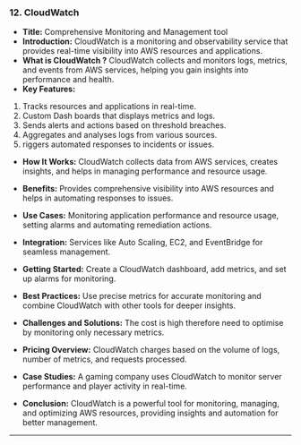 ### 12. CloudWatch


* **Title:** Comprehensive Monitoring and Management tool
&nbsp;
* **Introduction:**
CloudWatch is a monitoring and observability service that provides real-time visibility into AWS resources and applications.
&nbsp;
* **What is CloudWatch ?**
CloudWatch collects and monitors logs, metrics, and events from AWS services, helping you gain insights into performance and health.
&nbsp;
* **Key Features:**
1. Tracks resources and applications in real-time.
2. Custom Dash boards that displays metrics and logs.
3. Sends alerts and actions based on threshold breaches.
4. Aggregates and analyses logs from various sources.
5. riggers automated responses to incidents or issues.
&nbsp;
* **How It Works:**
CloudWatch collects data from AWS services, creates insights, and helps in managing performance and resource usage.
&nbsp;
* **Benefits:**
Provides comprehensive visibility into AWS resources and helps in automating responses to issues.
&nbsp;
* **Use Cases:**
Monitoring application performance and resource usage, setting alarms and automating remediation actions.
&nbsp;

* **Integration:**
Services like Auto Scaling, EC2, and EventBridge for seamless management.
&nbsp;
* **Getting Started:**
Create a CloudWatch dashboard, add metrics, and set up alarms for monitoring.
&nbsp;
* **Best Practices:**
Use precise metrics for accurate monitoring and combine CloudWatch with other tools for deeper insights.
&nbsp;
* **Challenges and Solutions:**
The cost is high therefore need to optimise by monitoring only necessary metrics.
&nbsp;
* **Pricing Overview:**
CloudWatch charges based on the volume of logs, number of metrics, and requests processed.
&nbsp;
* **Case Studies:**
A gaming company uses CloudWatch to monitor server performance and player activity in real-time.
&nbsp;
* **Conclusion:**
CloudWatch is a powerful tool for monitoring, managing, and optimizing AWS resources, providing insights and automation for better management.
****